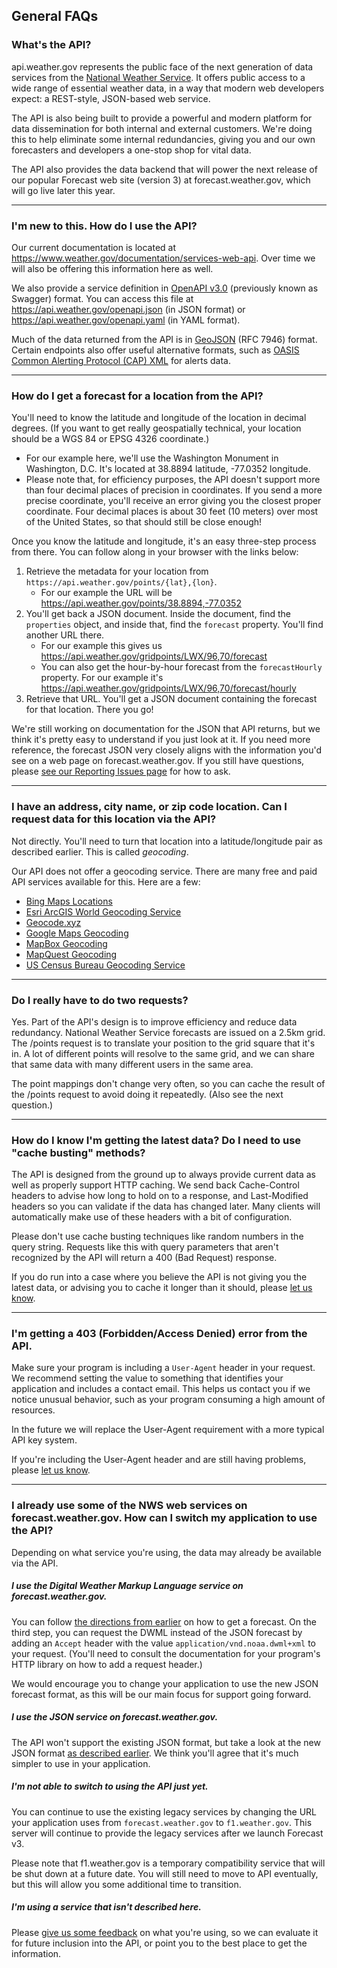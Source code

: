 ## General FAQs

### What's the API?
api.weather.gov represents the public face of the next generation of data services from the
[National Weather Service](https://weather.gov). It offers public access to a wide range of essential weather data, in
a way that modern web developers expect: a REST-style, JSON-based web service.

The API is also being built to provide a powerful and modern platform for data dissemination for both internal and
external customers. We're doing this to help eliminate some internal redundancies, giving you and our own forecasters
and developers a one-stop shop for vital data.

The API also provides the data backend that will power the next release of our popular Forecast web site (version 3)
at forecast.weather.gov, which will go live later this year.

---

### I'm new to this. How do I use the API?
Our current documentation is located at <https://www.weather.gov/documentation/services-web-api>. Over time we will
also be offering this information here as well.

We also provide a service definition in [OpenAPI v3.0](https://swagger.io/specification/) (previously known as Swagger)
format. You can access this file at <https://api.weather.gov/openapi.json> (in JSON format)
or <https://api.weather.gov/openapi.yaml> (in YAML format).

Much of the data returned from the API is in [GeoJSON](http://geojson.org/) (RFC 7946) format. Certain endpoints also
offer useful alternative formats, such as
[OASIS Common Alerting Protocol (CAP) XML](http://docs.oasis-open.org/emergency/cap/v1.2/CAP-v1.2-os.html) for alerts
data.

---

<a name="how-to-get-forecast"></a>
### How do I get a forecast for a location from the API?
You'll need to know the latitude and longitude of the location in decimal degrees. (If you want to get really
geospatially technical, your location should be a WGS 84 or EPSG 4326 coordinate.)

* For our example here, we'll use the Washington Monument in Washington, D.C. It's located at 38.8894 latitude,
  -77.0352 longitude.
* Please note that, for efficiency purposes, the API doesn't support more than four decimal places of precision in
  coordinates. If you send a more precise coordinate, you'll receive an error giving you the closest proper coordinate.
  Four decimal places is about 30 feet (10 meters) over most of the United States, so that should still be close
  enough!

Once you know the latitude and longitude, it's an easy three-step process from there. You can follow along in your
browser with the links below:

1. Retrieve the metadata for your location from `https://api.weather.gov/points/{lat},{lon}`.
   * For our example the URL will be <https://api.weather.gov/points/38.8894,-77.0352>
2. You'll get back a JSON document. Inside the document, find the `properties` object, and inside that, find the
   `forecast` property. You'll find another URL there.
   * For our example this gives us <https://api.weather.gov/gridpoints/LWX/96,70/forecast>
   * You can also get the hour-by-hour forecast from the `forecastHourly` property. For our example it's
     <https://api.weather.gov/gridpoints/LWX/96,70/forecast/hourly>
3. Retrieve that URL. You'll get a JSON document containing the forecast for that location. There you go!

We're still working on documentation for the JSON that API returns, but we think it's pretty easy to understand if you
just look at it. If you need more reference, the forecast JSON very closely aligns with the information you'd see on a
web page on forecast.weather.gov. If you still have questions, please [see our Reporting Issues page](reporting-issues)
for how to ask.

---

<a name="geocoding"></a>
### I have an address, city name, or zip code location. Can I request data for this location via the API?
Not directly. You'll need to turn that location into a latitude/longitude pair as described earlier. This is called
_geocoding_.

Our API does not offer a geocoding service. There are many free and paid API services available for this. Here are a
few:

* [Bing Maps Locations](https://docs.microsoft.com/en-us/bingmaps/rest-services/locations/)
* [Esri ArcGIS World Geocoding Service](https://developers.arcgis.com/rest/geocode/api-reference/overview-world-geocoding-service.htm)
* [Geocode.xyz](https://geocode.xyz/api)
* [Google Maps Geocoding](https://developers.google.com/maps/documentation/geocoding/start)
* [MapBox Geocoding](https://docs.mapbox.com/api/search/#geocoding)
* [MapQuest Geocoding](https://developer.mapquest.com/documentation/geocoding-api/)
* [US Census Bureau Geocoding Service](https://geocoding.geo.census.gov/geocoder/Geocoding_Services_API.html)

---

### Do I really have to do two requests?
Yes. Part of the API's design is to improve efficiency and reduce data redundancy. National Weather Service forecasts
are issued on a 2.5km grid. The /points request is to translate your position to the grid square that it's in. A lot of
different points will resolve to the same grid, and we can share that same data with many different users in the same
area.

The point mappings don't change very often, so you can cache the result of the /points request to avoid doing it
repeatedly. (Also see the next question.)

---

### How do I know I'm getting the latest data? Do I need to use "cache busting" methods?
The API is designed from the ground up to always provide current data as well as properly support HTTP caching. We send
back Cache-Control headers to advise how long to hold on to a response, and Last-Modified headers so you can validate
if the data has changed later. Many clients will automatically make use of these headers with a bit of configuration.

Please don't use cache busting techniques like random numbers in the query string. Requests like this with query
parameters that aren't recognized by the API will return a 400 (Bad Request) response.

If you do run into a case where you believe the API is not giving you the latest data, or advising you to cache it
longer than it should, please [let us know](reporting-issues).

---

### I'm getting a 403 (Forbidden/Access Denied) error from the API.
Make sure your program is including a `User-Agent` header in your request. We recommend setting the value to something
that identifies your application and includes a contact email. This helps us contact you if we notice unusual behavior,
such as your program consuming a high amount of resources.

In the future we will replace the User-Agent requirement with a more typical API key system.

If you're including the User-Agent header and are still having problems, please
[let us know](reporting-issues).

---

### I already use some of the NWS web services on forecast.weather.gov. How can I switch my application to use the API?
Depending on what service you're using, the data may already be available via the API.

##### I use the Digital Weather Markup Language service on forecast.weather.gov.
You can follow [the directions from earlier](#how-to-get-forecast) on how to get a forecast. On the third
step, you can request the DWML instead of the JSON forecast by adding an `Accept` header with the value
`application/vnd.noaa.dwml+xml` to your request. (You'll need to consult the documentation for your program's HTTP
library on how to add a request header.)

We would encourage you to change your application to use the new JSON forecast format, as this will be our main focus
for support going forward.

##### I use the JSON service on forecast.weather.gov.
The API won't support the existing JSON format, but take a look at the new JSON format
[as described earlier](#how-to-get-forecast). We think you'll agree that it's much simpler to use in your
application.

##### I'm not able to switch to using the API just yet.
You can continue to use the existing legacy services by changing the URL your application uses from
`forecast.weather.gov` to `f1.weather.gov`. This server will continue to provide the legacy services after we launch
Forecast v3.

Please note that f1.weather.gov is a temporary compatibility service that will be shut down at a future date. You will
still need to move to API eventually, but this will allow you some additional time to transition.

##### I'm using a service that isn't described here.
Please [give us some feedback](reporting-issues) on what you're using, so we can evaluate it for future
inclusion into the API, or point you to the best place to get the information.
